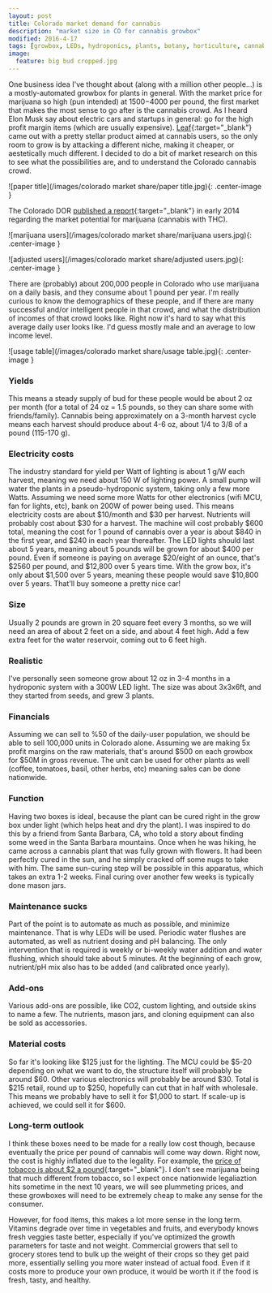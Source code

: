 ```yaml
---
layout: post
title: Colorado market demand for cannabis
description: "market size in CO for cannabis growbox"
modified: 2016-4-17
tags: [growbox, LEDs, hydroponics, plants, botany, horticulture, cannabis, marijuana]
image:
  feature: big bud cropped.jpg
---
```


One business idea I've thought about (along with a million other people...) is a mostly-automated growbox for plants in general.  With the market price for marijuana so high (pun intended) at $1500-$4000 per pound, the first market that makes the most sense to go after is the cannabis crowd.  As I heard Elon Musk say about electric cars and startups in general: go for the high profit margin items (which are usually expensive). [Leaf](http://www.getleaf.co/){:target="_blank"} came out with a pretty stellar product aimed at cannabis users, so the only room to grow is by attacking a different niche, making it cheaper, or aestetically much different.  I decided to do a bit of market research on this to see what the possibilities are, and to understand the Colorado cannabis crowd.

![paper title](/images/colorado market share/paper title.jpg){: .center-image }

The Colorado DOR [published a report](https://www.google.com/url?sa=t&rct=j&q=&esrc=s&source=web&cd=1&cad=rja&uact=8&ved=0ahUKEwj8w4KA4KXMAhXhmIMKHTG5DIkQFggcMAA&url=https%3A%2F%2Fwww.colorado.gov%2Fpacific%2Fsites%2Fdefault%2Ffiles%2FMarket%2520Size%2520and%2520Demand%2520Study%2C%2520July%25209%2C%25202014%255B1%255D.pdf&usg=AFQjCNE4nIzFdk9ntkf26VJXsFBe0jtuvg&sig2=-58l0FaZoIQkai3HWHWZ4w&bvm=bv.119745492,d.amc){:target="_blank"} in early 2014 regarding the market potential for marijuana (cannabis with THC).

![marijuana users](/images/colorado market share/marijuana users.jpg){: .center-image }

![adjusted users](/images/colorado market share/adjusted users.jpg){: .center-image }

There are (probably) about 200,000 people in Colorado who use marijuana on a daily basis, and they consume about 1 pound per year.  I'm really curious to know the demographics of these people, and if there are many successful and/or intelligent people in that crowd, and what the distribution of incomes of that crowd looks like.  Right now it's hard to say what this average daily user looks like.  I'd guess mostly male and an average to low income level.

![usage table](/images/colorado market share/usage table.jpg){: .center-image }

### Yields
This means a steady supply of bud for these people would be about 2 oz per month (for a total of 24 oz = 1.5 pounds, so they can share some with friends/family).  Cannabis being approximately on a 3-month harvest cycle means each harvest should produce about 4-6 oz, about 1/4 to 3/8 of a pound (115-170 g).  

### Electricity costs
The industry standard for yield per Watt of lighting is about 1 g/W each harvest, meaning we need about 150 W of lighting power.  A small pump will water the plants in a pseudo-hydroponic system, taking only a few more Watts.  Assuming we need some more Watts for other electronics (wifi MCU, fan for lights, etc), bank on 200W of power being used.  This means electricity costs are about $10/month and $30 per harvest.  Nutrients will probably cost about $30 for a harvest.  The machine will cost probably $600 total, meaning the cost for 1 pound of cannabis over a year is about $840 in the first year, and $240 in each year thereafter.  The LED lights should last about 5 years, meaning about 5 pounds will be grown for about $400 per pound.  Even if someone is paying on average $20/eight of an ounce, that's $2560 per pound, and $12,800 over 5 years time.  With the grow box, it's only about $1,500 over 5 years, meaning these people would save $10,800 over 5 years.  That'll buy someone a pretty nice car!

### Size
Usually 2 pounds are grown in 20 square feet every 3 months, so we will need an area of about 2 feet on a side, and about 4 feet high.  Add a few extra feet for the water reservoir, coming out to 6 feet high.

### Realistic
I've personally seen someone grow about 12 oz in 3-4 months in a hydroponic system with a 300W LED light.  The size was about 3x3x6ft, and they started from seeds, and grew 3 plants.

### Financials
Assuming we can sell to %50 of the daily-user population, we should be able to sell 100,000 units in Colorado alone.  Assuming we are making 5x profit margins on the raw materials, that's around $500 on each growbox for $50M in gross revenue.  The unit can be used for other plants as well (coffee, tomatoes, basil, other herbs, etc) meaning sales can be done nationwide.

### Function
Having two boxes is ideal, because the plant can be cured right in the grow box under light (which helps heat and dry the plant).  I was inspired to do this by a friend from Santa Barbara, CA, who told a story about finding some weed in the Santa Barbara mountains.  Once when he was hiking, he came across a cannabis plant that was fully grown with flowers.  It had been perfectly cured in the sun, and he simply cracked off some nugs to take with him.  The same sun-curing step will be possible in this apparatus, which takes an extra 1-2 weeks.  Final curing over another few weeks is typically done mason jars.

### Maintenance sucks
Part of the point is to automate as much as possible, and minimize maintenance.  That is why LEDs will be used.  Periodic water flushes are automated, as well as nutrient dosing and pH balancing.  The only intervention that is required is weekly or bi-weekly water addition and water flushing, which should take about 5 minutes.  At the beginning of each grow, nutrient/pH mix also has to be added (and calibrated once yearly).

### Add-ons
Various add-ons are possible, like CO2, custom lighting, and outside skins to name a few.  The nutrients, mason jars, and cloning equipment can also be sold as accessories.

### Material costs
So far it's looking like $125 just for the lighting.  The MCU could be $5-20 depending on what we want to do, the structure itself will probably be around $60.  Other various electronics will probably be around $30.  Total is $215 retail, round up to $250, hopefully can cut that in half with wholesale.  This means we probably have to sell it for $1,000 to start.  If scale-up is achieved, we could sell it for $600.

### Long-term outlook
I think these boxes need to be made for a really low cost though, because eventually the price per pound of cannabis will come way down.  Right now, the cost is highly inflated due to the legality.  For example, the [price of tobacco is about $2 a pound](https://weather.com/farming/news/tobacco-crop-20121120){:target="_blank"}.  I don't see marijuana being that much different from tobacco, so I expect once nationwide legaliaztion hits sometime in the next 10 years, we will see plummeting prices, and these growboxes will need to be extremely cheap to make any sense for the consumer.

However, for food items, this makes a lot more sense in the long term.  Vitamins degrade over time in vegetables and fruits, and everybody knows fresh veggies taste better, especially if you've optimized the growth parameters for taste and not weight.  Commercial growers that sell to grocery stores tend to bulk up the weight of their crops so they get paid more, essentially selling you more water instead of actual food.  Even if it costs more to produce your own produce, it would be worth it if the food is fresh, tasty, and healthy.
